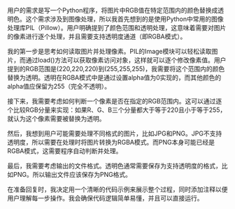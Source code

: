 用户的需求是写一个Python程序，将图片中RGB值在特定范围内的颜色替换成透明色。这个需求涉及到图像处理，所以我首先想到的是使用Python中常用的图像处理库PIL（Pillow）。用户明确提到了颜色范围和透明处理，这意味着需要对图片的像素进行逐个处理，并且需要支持透明度通道（即RGBA模式）。

我的第一步是思考如何读取图片并处理像素。PIL的Image模块可以轻松读取图片，而通过load()方法可以获取像素访问对象，这样就可以逐个修改像素值。用户提到的RGB范围是(220,220,220)到(255,255,255)，我需要将这个范围内的颜色替换为透明。透明在RGBA模式中是通过设置alpha值为0实现的，而其他颜色的alpha值应保留为255（完全不透明）。

接下来，我需要考虑如何判断一个像素是否在指定的RGB范围内。这可以通过逐个比较RGB分量来实现：如果R、G、B三个分量都大于等于220且小于等于255，就认为这个像素需要被替换为透明。

然后，我想到用户可能需要处理不同格式的图片，比如JPG和PNG。JPG不支持透明度，所以需要在处理时将图片转换为RGBA模式。而PNG本身可能已经是RGBA模式，这需要程序自动判断并处理。

最后，我需要考虑输出的文件格式。透明色通常需要保存为支持透明度的格式，比如PNG。所以输出文件应该保存为PNG格式。

在准备回复时，我决定用一个清晰的代码示例来展示整个过程，同时添加注释以便用户理解每一步操作。我会确保代码逻辑简单易懂，并且可以直接运行。